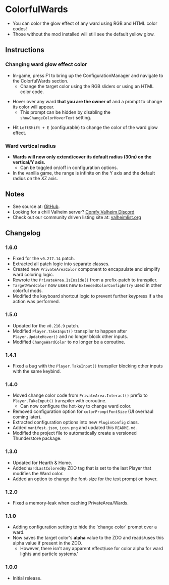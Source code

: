 # ColorfulWards

  * You can color the glow effect of any ward using RGB and HTML color codes!
  * Those without the mod installed will still see the default yellow glow.

## Instructions

### Changing ward glow effect color

  * In-game, press F1 to bring up the ConfigurationManager and navigate to the ColorfulWards section.
    * Change the target color using the RGB sliders or using an HTML color code.

  - Hover over any ward **that you are the owner of** and a prompt to change its color will appear.
    - This prompt can be hidden by disabling the `showChangeColorHoverText` setting.

  * Hit `LeftShift + E` (configurable) to change the color of the ward glow effect.

### Ward vertical radius

  * **Wards will now only extend/cover its default radius (30m) on the vertical/Y axis.**
    * Can be toggled on/off in configuration options.
  * In the vanilla game, the range is infinite on the Y axis and the default radius on the XZ axis.

## Notes

  * See source at: [GitHub](https://github.com/redseiko/ComfyMods/tree/main/ColorfulLights).
  * Looking for a chill Valheim server? [Comfy Valheim Discord](https://discord.gg/ameHJz5PFk)
  * Check out our community driven listing site at: [valheimlist.org](https://valheimlist.org/)

## Changelog

### 1.6.0

  * Fixed for the `v0.217.14` patch.
  * Extracted all patch logic into separate classes.
  * Created new `PrivateAreaColor` component to encapsulate and simplify ward coloring logic.
  * Rewrote the `PrivateArea.IsInside()` from a prefix-patch to transpiler.
  * `TargetWardColor` now uses new `ExtendedColorConfigEntry` used in other colorful mods.
  * Modified the keyboard shortcut logic to prevent further keypress if a the action was performed.

### 1.5.0

  * Updated for the `v0.216.9` patch.
  * Modified `Player.TakeInput()` transpiler to happen after `Player.UpdateHover()` and no longer block other inputs.
  * Modified `ChangeWardColor` to no longer be a coroutine.

### 1.4.1

  * Fixed a bug with the `Player.TakeInput()` transpiler blocking other inputs with the same keybind.

### 1.4.0

  * Moved change color code from `PrivateArea.Interact()` prefix to `Player.TakeInput()` transpiler with coroutine.
    * Can now configure the hot-key to change ward color.
  * Removed configuration option for `colorPromptFontSize` (UI overhaul coming later).
  * Extracted configuration options into new `PluginConfig` class.
  * Added `manifest.json`, `icon.png` and updated this `README.md`.
  * Modified the project file to automatically create a versioned Thunderstore package.

### 1.3.0

  * Updated for Hearth & Home.
  * Added `WardLastColoredBy` ZDO tag that is set to the last Player that modifies the Ward color.
  * Added an option to change the font-size for the text prompt on hover.

### 1.2.0

  * Fixed a memory-leak when caching PrivateArea/Wards.

### 1.1.0

  * Adding configuration setting to hide the 'change color' prompt over a ward.
  * Now saves the target color's **alpha** value to the ZDO and reads/uses this alpha value if present in the ZDO.
    * However, there isn't any apparent effect/use for color alpha for ward lights and particle systems.'

### 1.0.0

  * Initial release.
